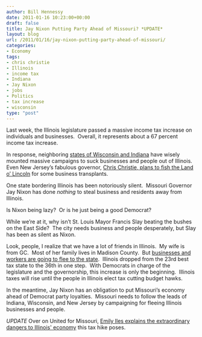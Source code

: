 ```yaml
---
author: Bill Hennessy
date: 2011-01-16 10:23:00+00:00
draft: false
title: Jay Nixon Putting Party Ahead of Missouri? *UPDATE*
layout: blog
url: /2011/01/16/jay-nixon-putting-party-ahead-of-missouri/
categories:
- Economy
tags:
- chris christie
- Illinois
- income tax
- Indiana
- Jay Nixon
- jobs
- Politics
- tax increase
- wisconsin
type: "post"
---
```


Last week, the Illinois legislature passed a massive income tax increase on individuals and businesses.  Overall, it represents about a 67 percent income tax increase.

In response, neighboring [states of Wisconsin and Indiana](https://news.yahoo.com/s/ap/20110113/ap_on_re_us/us_broken_budgets_battling_for_business) have wisely mounted massive campaigns to suck businesses and people out of Illinois.  Even New Jersey’s fabulous governor, [Chris Christie, plans to fish the Land o’ Lincoln](https://hotair.com/greenroom/archives/2011/01/14/chris-christie-to-pluck-business-from-illinois/) for some business transplants.

One state bordering Illinois has been notoriously silent.  Missouri Governor Jay Nixon has done _nothing_ to steal business and residents away from Illinois.

Is Nixon being lazy?  Or is he just being a good Democrat?

While we’re at it, why isn’t St. Louis Mayor Francis Slay beating the bushes on the East Side?  The city needs business and people desperately, but Slay has been as silent as Nixon.

Look, people, I realize that we have a lot of friends in Illinois.  My wife is from GC.  Most of her family lives in Madison County.  But [businesses and workers are going to flee to the state](https://hotair.com/greenroom/archives/2011/01/12/illinois-taxing-its-way-to-prosperity/).  Illinois dropped from the 23rd best tax state to the 36th in one step.  With Democrats in charge of the legislature and the governorship, this increase is only the beginning.  Illinois taxes will rise until the people in Illinois elect tax cutting budget hawks.

In the meantime, Jay Nixon has an obligation to put Missouri’s economy ahead of Democrat party loyalties.  Missouri needs to follow the leads of Indiana, Wisconsin, and New Jersey by campaigning for fleeing Illinois businesses and people.

*UPDATE* Over on United for Missouri, [Emily Iles explains the extraordinary dangers to Illinois' economy](https://www.unitedformissouri.org/statewide/illinois-jumps-shark-income-tax/) this tax hike poses.
